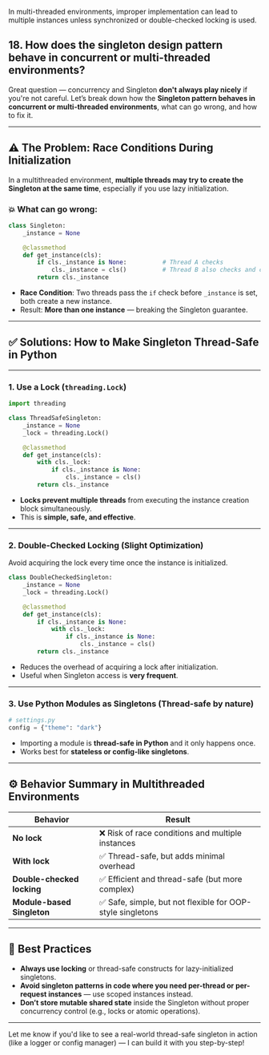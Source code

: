In multi-threaded environments, improper implementation can lead to multiple instances unless synchronized or double-checked locking is used.

## 18. How does the singleton design pattern behave in concurrent or multi-threaded environments?

Great question — concurrency and Singleton **don't always play nicely** if you're not careful. Let’s break down how the **Singleton pattern behaves in concurrent or multi-threaded environments**, what can go wrong, and how to fix it.

---

## ⚠️ **The Problem: Race Conditions During Initialization**

In a multithreaded environment, **multiple threads may try to create the Singleton at the same time**, especially if you use lazy initialization.

### 💥 What can go wrong:

```python
class Singleton:
    _instance = None

    @classmethod
    def get_instance(cls):
        if cls._instance is None:          # Thread A checks
            cls._instance = cls()          # Thread B also checks and creates a second instance
        return cls._instance
```

- **Race Condition**: Two threads pass the `if` check before `_instance` is set, both create a new instance.
- Result: **More than one instance** — breaking the Singleton guarantee.

---

## ✅ **Solutions: How to Make Singleton Thread-Safe in Python**

---

### 1. **Use a Lock (`threading.Lock`)**

```python
import threading

class ThreadSafeSingleton:
    _instance = None
    _lock = threading.Lock()

    @classmethod
    def get_instance(cls):
        with cls._lock:
            if cls._instance is None:
                cls._instance = cls()
        return cls._instance
```

- **Locks prevent multiple threads** from executing the instance creation block simultaneously.
- This is **simple, safe, and effective**.

---

### 2. **Double-Checked Locking (Slight Optimization)**

Avoid acquiring the lock every time once the instance is initialized.

```python
class DoubleCheckedSingleton:
    _instance = None
    _lock = threading.Lock()

    @classmethod
    def get_instance(cls):
        if cls._instance is None:
            with cls._lock:
                if cls._instance is None:
                    cls._instance = cls()
        return cls._instance
```

- Reduces the overhead of acquiring a lock after initialization.
- Useful when Singleton access is **very frequent**.

---

### 3. **Use Python Modules as Singletons (Thread-safe by nature)**

```python
# settings.py
config = {"theme": "dark"}
```

- Importing a module is **thread-safe in Python** and it only happens once.
- Works best for **stateless or config-like singletons**.

---

## ⚙️ **Behavior Summary in Multithreaded Environments**

| Behavior                   | Result                                                     |
| -------------------------- | ---------------------------------------------------------- |
| **No lock**                | ❌ Risk of race conditions and multiple instances          |
| **With lock**              | ✅ Thread-safe, but adds minimal overhead                  |
| **Double-checked locking** | ✅ Efficient and thread-safe (but more complex)            |
| **Module-based Singleton** | ✅ Safe, simple, but not flexible for OOP-style singletons |

---

## 🧠 Best Practices

- **Always use locking** or thread-safe constructs for lazy-initialized singletons.
- **Avoid singleton patterns in code where you need per-thread or per-request instances** — use scoped instances instead.
- **Don’t store mutable shared state** inside the Singleton without proper concurrency control (e.g., locks or atomic operations).

---

Let me know if you'd like to see a real-world thread-safe singleton in action (like a logger or config manager) — I can build it with you step-by-step!
